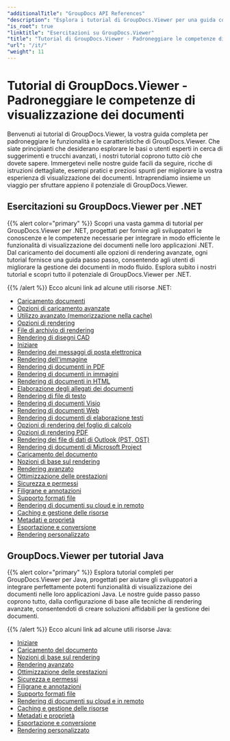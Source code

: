 ```yaml
---
"additionalTitle": "GroupDocs API References"
"description": "Esplora i tutorial di GroupDocs.Viewer per una guida completa su come massimizzare le capacità di visualizzazione dei documenti. Sfrutta tutto il suo potenziale oggi stesso!"
"is_root": true
"linktitle": "Esercitazioni su GroupDocs.Viewer"
"title": "Tutorial di GroupDocs.Viewer - Padroneggiare le competenze di visualizzazione dei documenti"
"url": "/it/"
"weight": 11
---
```


# Tutorial di GroupDocs.Viewer - Padroneggiare le competenze di visualizzazione dei documenti
Benvenuti ai tutorial di GroupDocs.Viewer, la vostra guida completa per padroneggiare le funzionalità e le caratteristiche di GroupDocs.Viewer. Che siate principianti che desiderano esplorare le basi o utenti esperti in cerca di suggerimenti e trucchi avanzati, i nostri tutorial coprono tutto ciò che dovete sapere. Immergetevi nelle nostre guide facili da seguire, ricche di istruzioni dettagliate, esempi pratici e preziosi spunti per migliorare la vostra esperienza di visualizzazione dei documenti. Intraprendiamo insieme un viaggio per sfruttare appieno il potenziale di GroupDocs.Viewer.

## Esercitazioni su GroupDocs.Viewer per .NET

{{% alert color="primary" %}}
Scopri una vasta gamma di tutorial per GroupDocs.Viewer per .NET, progettati per fornire agli sviluppatori le conoscenze e le competenze necessarie per integrare in modo efficiente le funzionalità di visualizzazione dei documenti nelle loro applicazioni .NET. Dal caricamento dei documenti alle opzioni di rendering avanzate, ogni tutorial fornisce una guida passo passo, consentendo agli utenti di migliorare la gestione dei documenti in modo fluido. Esplora subito i nostri tutorial e scopri tutto il potenziale di GroupDocs.Viewer per .NET.

{{% /alert %}}
Ecco alcuni link ad alcune utili risorse .NET:
 
- [Caricamento documenti](./net/loading-documents/)
- [Opzioni di caricamento avanzate](./net/advanced-loading/)
- [Utilizzo avanzato (memorizzazione nella cache)](./net/advanced-usage-caching/)
- [Opzioni di rendering](./net/rendering-options/)
- [File di archivio di rendering](./net/rendering-archive-files/)
- [Rendering di disegni CAD](./net/rendering-cad-drawings/)
- [Iniziare](./net/getting-started/)
- [Rendering dei messaggi di posta elettronica](./net/rendering-email-messages/)
- [Rendering dell'immagine](./net/image-rendering/)
- [Rendering di documenti in PDF](./net/rendering-documents-pdf/)
- [Rendering di documenti in immagini](./net/rendering-documents-images/)
- [Rendering di documenti in HTML](./net/rendering-documents-html/)
- [Elaborazione degli allegati dei documenti](./net/processing-document-attachments/)
- [Rendering di file di testo](./net/rendering-text-files/)
- [Rendering di documenti Visio](./net/rendering-visio-documents/)
- [Rendering di documenti Web](./net/rendering-web-documents/)
- [Rendering di documenti di elaborazione testi](./net/rendering-word-processing-documents/)
- [Opzioni di rendering del foglio di calcolo](./net/spreadsheet-rendering-options/)
- [Opzioni di rendering PDF](./net/pdf-rendering-options/)
- [Rendering dei file di dati di Outlook (PST, OST)](./net/rendering-outlook-data-files/)
- [Rendering di documenti di Microsoft Project](./net/rendering-ms-project-documents/)
- [Caricamento del documento](./net/document-loading/)
- [Nozioni di base sul rendering](./net/rendering-basics/)
- [Rendering avanzato](./net/advanced-rendering/)
- [Ottimizzazione delle prestazioni](./net/performance-optimization/)
- [Sicurezza e permessi](./net/security-permissions/)
- [Filigrane e annotazioni](./net/watermarks-annotations/)
- [Supporto formati file](./net/file-formats-support/)
- [Rendering di documenti su cloud e in remoto](./net/cloud-remote-document-rendering/)
- [Caching e gestione delle risorse](./net/caching-resource-management/)
- [Metadati e proprietà](./net/metadata-properties/)
- [Esportazione e conversione](./net/export-conversion/)
- [Rendering personalizzato](./net/custom-rendering/)

## GroupDocs.Viewer per tutorial Java

{{% alert color="primary" %}}
Esplora tutorial completi per GroupDocs.Viewer per Java, progettati per aiutare gli sviluppatori a integrare perfettamente potenti funzionalità di visualizzazione dei documenti nelle loro applicazioni Java. Le nostre guide passo passo coprono tutto, dalla configurazione di base alle tecniche di rendering avanzate, consentendoti di creare soluzioni affidabili per la gestione dei documenti.

{{% /alert %}}
Ecco alcuni link ad alcune utili risorse Java:

- [Iniziare](./java/getting-started/)
- [Caricamento del documento](./java/document-loading/)
- [Nozioni di base sul rendering](./java/rendering-basics/)
- [Rendering avanzato](./java/advanced-rendering/)
- [Ottimizzazione delle prestazioni](./java/performance-optimization/)
- [Sicurezza e permessi](./java/security-permissions/)
- [Filigrane e annotazioni](./java/watermarks-annotations/)
- [Supporto formati file](./java/file-formats-support/)
- [Rendering di documenti su cloud e in remoto](./java/cloud-remote-document-rendering/)
- [Caching e gestione delle risorse](./java/caching-resource-management/)
- [Metadati e proprietà](./java/metadata-properties/)
- [Esportazione e conversione](./java/export-conversion/)
- [Rendering personalizzato](./java/custom-rendering/)